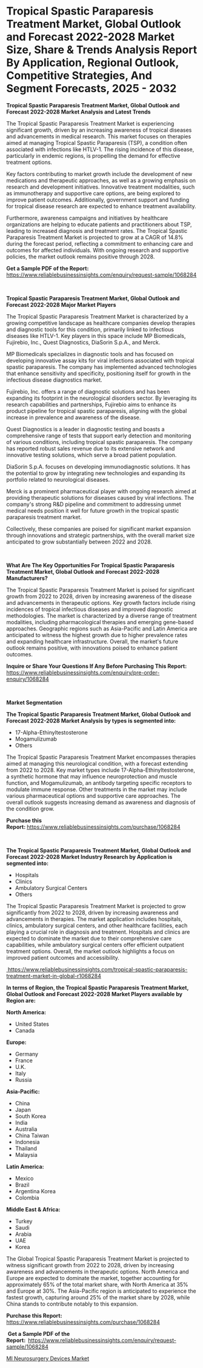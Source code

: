 <p><h1>Tropical Spastic Paraparesis Treatment Market, Global Outlook and Forecast 2022-2028 Market Size, Share & Trends Analysis Report By Application, Regional Outlook, Competitive Strategies, And Segment Forecasts, 2025 - 2032</h1></p><p><strong>Tropical Spastic Paraparesis Treatment Market, Global Outlook and Forecast 2022-2028 Market Analysis and Latest Trends</strong></p>
<p><p>The Tropical Spastic Paraparesis Treatment Market is experiencing significant growth, driven by an increasing awareness of tropical diseases and advancements in medical research. This market focuses on therapies aimed at managing Tropical Spastic Paraparesis (TSP), a condition often associated with infections like HTLV-1. The rising incidence of this disease, particularly in endemic regions, is propelling the demand for effective treatment options.</p><p>Key factors contributing to market growth include the development of new medications and therapeutic approaches, as well as a growing emphasis on research and development initiatives. Innovative treatment modalities, such as immunotherapy and supportive care options, are being explored to improve patient outcomes. Additionally, government support and funding for tropical disease research are expected to enhance treatment availability.</p><p>Furthermore, awareness campaigns and initiatives by healthcare organizations are helping to educate patients and practitioners about TSP, leading to increased diagnosis and treatment rates. The Tropical Spastic Paraparesis Treatment Market is projected to grow at a CAGR of 14.8% during the forecast period, reflecting a commitment to enhancing care and outcomes for affected individuals. With ongoing research and supportive policies, the market outlook remains positive through 2028.</p></p>
<p><strong>Get a Sample PDF of the Report:&nbsp;</strong> <a href="https://www.reliablebusinessinsights.com/enquiry/request-sample/1068284?utm_campaign=3253&utm_medium=2&utm_source=Github&utm_content=ia&utm_term=21032025&utm_id=tropical-spastic-paraparesis-treatment-market-global-outlook-and-forecast-2022-2028">https://www.reliablebusinessinsights.com/enquiry/request-sample/1068284</a></p>
<p>&nbsp;</p>
<p><strong>Tropical Spastic Paraparesis Treatment Market, Global Outlook and Forecast 2022-2028 Major Market Players</strong></p>
<p><p>The Tropical Spastic Paraparesis Treatment Market is characterized by a growing competitive landscape as healthcare companies develop therapies and diagnostic tools for this condition, primarily linked to infectious diseases like HTLV-1. Key players in this space include MP Biomedicals, Fujirebio, Inc., Quest Diagnostics, DiaSorin S.p.A., and Merck.</p><p>MP Biomedicals specializes in diagnostic tools and has focused on developing innovative assay kits for viral infections associated with tropical spastic paraparesis. The company has implemented advanced technologies that enhance sensitivity and specificity, positioning itself for growth in the infectious disease diagnostics market.</p><p>Fujirebio, Inc. offers a range of diagnostic solutions and has been expanding its footprint in the neurological disorders sector. By leveraging its research capabilities and partnerships, Fujirebio aims to enhance its product pipeline for tropical spastic paraparesis, aligning with the global increase in prevalence and awareness of the disease.</p><p>Quest Diagnostics is a leader in diagnostic testing and boasts a comprehensive range of tests that support early detection and monitoring of various conditions, including tropical spastic paraparesis. The company has reported robust sales revenue due to its extensive network and innovative testing solutions, which serve a broad patient population.</p><p>DiaSorin S.p.A. focuses on developing immunodiagnostic solutions. It has the potential to grow by integrating new technologies and expanding its portfolio related to neurological diseases. </p><p>Merck is a prominent pharmaceutical player with ongoing research aimed at providing therapeutic solutions for diseases caused by viral infections. The company's strong R&D pipeline and commitment to addressing unmet medical needs position it well for future growth in the tropical spastic paraparesis treatment market.</p><p>Collectively, these companies are poised for significant market expansion through innovations and strategic partnerships, with the overall market size anticipated to grow substantially between 2022 and 2028.</p></p>
<p>&nbsp;</p>
<p><strong>What Are The Key Opportunities For Tropical Spastic Paraparesis Treatment Market, Global Outlook and Forecast 2022-2028 Manufacturers?</strong></p>
<p><p>The Tropical Spastic Paraparesis Treatment Market is poised for significant growth from 2022 to 2028, driven by increasing awareness of the disease and advancements in therapeutic options. Key growth factors include rising incidences of tropical infectious diseases and improved diagnostic methodologies. The market is characterized by a diverse range of treatment modalities, including pharmacological therapies and emerging gene-based approaches. Geographic regions such as Asia-Pacific and Latin America are anticipated to witness the highest growth due to higher prevalence rates and expanding healthcare infrastructure. Overall, the market's future outlook remains positive, with innovations poised to enhance patient outcomes.</p></p>
<p><strong>Inquire or Share Your Questions If Any Before Purchasing This Report:</strong> <a href="https://www.reliablebusinessinsights.com/enquiry/pre-order-enquiry/1068284?utm_campaign=3253&utm_medium=2&utm_source=Github&utm_content=ia&utm_term=21032025&utm_id=tropical-spastic-paraparesis-treatment-market-global-outlook-and-forecast-2022-2028">https://www.reliablebusinessinsights.com/enquiry/pre-order-enquiry/1068284</a></p>
<p>&nbsp;</p>
<p><strong>Market Segmentation</strong></p>
<p><strong>The Tropical Spastic Paraparesis Treatment Market, Global Outlook and Forecast 2022-2028 Market Analysis by types is segmented into:</strong></p>
<p><ul><li>17-Alpha-Ethinyltestosterone</li><li>Mogamulizumab</li><li>Others</li></ul></p>
<p><p>The Tropical Spastic Paraparesis Treatment Market encompasses therapies aimed at managing this neurological condition, with a forecast extending from 2022 to 2028. Key market types include 17-Alpha-Ethinyltestosterone, a synthetic hormone that may influence neuroprotection and muscle function, and Mogamulizumab, an antibody targeting specific receptors to modulate immune response. Other treatments in the market may include various pharmaceutical options and supportive care approaches. The overall outlook suggests increasing demand as awareness and diagnosis of the condition grow.</p></p>
<p><strong>Purchase this Report:&nbsp;</strong><a href="https://www.reliablebusinessinsights.com/purchase/1068284?utm_campaign=3253&utm_medium=2&utm_source=Github&utm_content=ia&utm_term=21032025&utm_id=tropical-spastic-paraparesis-treatment-market-global-outlook-and-forecast-2022-2028">https://www.reliablebusinessinsights.com/purchase/1068284</a></p>
<p>&nbsp;</p>
<p><strong>The Tropical Spastic Paraparesis Treatment Market, Global Outlook and Forecast 2022-2028 Market Industry Research by Application is segmented into:</strong></p>
<p><ul><li>Hospitals</li><li>Clinics</li><li>Ambulatory Surgical Centers</li><li>Others</li></ul></p>
<p><p>The Tropical Spastic Paraparesis Treatment Market is projected to grow significantly from 2022 to 2028, driven by increasing awareness and advancements in therapies. The market application includes hospitals, clinics, ambulatory surgical centers, and other healthcare facilities, each playing a crucial role in diagnosis and treatment. Hospitals and clinics are expected to dominate the market due to their comprehensive care capabilities, while ambulatory surgical centers offer efficient outpatient treatment options. Overall, the market outlook highlights a focus on improved patient outcomes and accessibility.</p></p>
<p><a href="https://www.reliablebusinessinsights.com/tropical-spastic-paraparesis-treatment-market-in-global-r1068284?utm_campaign=3253&utm_medium=2&utm_source=Github&utm_content=ia&utm_term=21032025&utm_id=tropical-spastic-paraparesis-treatment-market-global-outlook-and-forecast-2022-2028">&nbsp;https://www.reliablebusinessinsights.com/tropical-spastic-paraparesis-treatment-market-in-global-r1068284</a></p>
<p><strong>In terms of Region, the Tropical Spastic Paraparesis Treatment Market, Global Outlook and Forecast 2022-2028 Market Players available by Region are:</strong></p>
<p>
    <p> <strong> North America: </strong>
        <ul>
            <li>United States</li>
            <li>Canada</li>
        </ul>
        </p> 
    <p> <strong> Europe: </strong>
        <ul>
            <li>Germany</li>
            <li>France</li>
            <li>U.K.</li>
            <li>Italy</li>
            <li>Russia</li>
        </ul>
        </p> 
    <p> <strong> Asia-Pacific: </strong>
        <ul>
            <li>China</li>
            <li>Japan</li>
            <li>South Korea</li>
            <li>India</li>
            <li>Australia</li>
            <li>China Taiwan</li>
            <li>Indonesia</li>
            <li>Thailand</li>
            <li>Malaysia</li>
        </ul>
        </p> 
    <p> <strong> Latin America: </strong>
        <ul>
            <li>Mexico</li>
            <li>Brazil</li>
            <li>Argentina Korea</li>
            <li>Colombia</li>
        </ul>
        </p> 
    <p> <strong> Middle East & Africa: </strong>
        <ul>
            <li>Turkey</li>
            <li>Saudi</li>
            <li>Arabia</li>
            <li>UAE</li>
            <li>Korea</li>
        </ul>
    </p>
    </p>
<p><p>The Global Tropical Spastic Paraparesis Treatment Market is projected to witness significant growth from 2022 to 2028, driven by increasing awareness and advancements in therapeutic options. North America and Europe are expected to dominate the market, together accounting for approximately 65% of the total market share, with North America at 35% and Europe at 30%. The Asia-Pacific region is anticipated to experience the fastest growth, capturing around 25% of the market share by 2028, while China stands to contribute notably to this expansion.</p></p>
<p><strong>Purchase this Report: </strong><a href="https://www.reliablebusinessinsights.com/purchase/1068284?utm_campaign=3253&utm_medium=2&utm_source=Github&utm_content=ia&utm_term=21032025&utm_id=tropical-spastic-paraparesis-treatment-market-global-outlook-and-forecast-2022-2028">https://www.reliablebusinessinsights.com/purchase/1068284</a></p>
<p>&nbsp;<strong>Get a Sample PDF of the Report:&nbsp;&nbsp;</strong><a href="https://www.reliablebusinessinsights.com/enquiry/request-sample/1068284?utm_campaign=3253&utm_medium=2&utm_source=Github&utm_content=ia&utm_term=21032025&utm_id=tropical-spastic-paraparesis-treatment-market-global-outlook-and-forecast-2022-2028">https://www.reliablebusinessinsights.com/enquiry/request-sample/1068284</a></p>
<p><strong></strong></p>
<p><p><a href="https://github.com/BryceTownsendr/Market-Research-Report-List-7/blob/main/mi-neurosurgery-devices-market.md?utm_campaign=3253&utm_medium=2&utm_source=Github&utm_content=ia&utm_term=21032025&utm_id=tropical-spastic-paraparesis-treatment-market-global-outlook-and-forecast-2022-2028">MI Neurosurgery Devices Market</a></p></p>